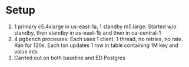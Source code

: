 # Setup
1. 1 primary c5.4xlarge in us-east-1a, 1 standby m5.large. Started w/o standby, then standby in us-east-1b and then in ca-central-1
2. 4 pgbench processes: Each uses 1 client, 1 thread, no retries, no rate. Ran for 120s. Each txn updates 1 row in table containing 1M key and value ints
3. Carried out on both baseline and ED Postgres
